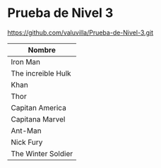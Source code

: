 # Prueba de Nivel 3
https://github.com/valuvilla/Prueba-de-Nivel-3.git

| Nombre            |
|-------------------|
| Iron Man          |
| The increible Hulk|
| Khan              |
| Thor              |
| Capitan America   |
| Capitana Marvel   |
| Ant-Man           |
| Nick Fury         |
| The Winter Soldier|

 
